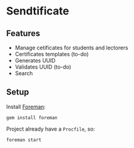 Sendtificate
============

Features
--------

  - Manage cetificates for students and lectorers
  - Certificates templates (to-do)
  - Generates UUID
  - Validates UUID (to-do)
  - Search

Setup
-----

  Install [Foreman](https://github.com/ddollar/foreman):

    gem install foreman

  Project already have a `Procfile`, so:

    foreman start

